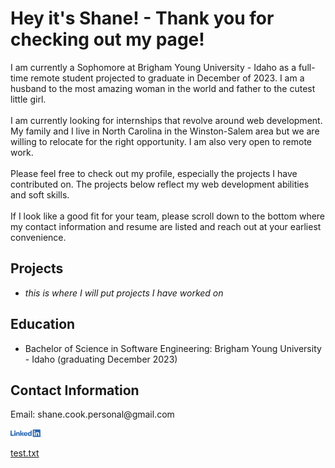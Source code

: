 <h1>Hey it's Shane! - Thank you for checking out my page!</h1>
<p>I am currently a Sophomore at Brigham Young University - Idaho as a full-time remote student projected to graduate in December of 2023. I am a husband to the most amazing woman in the world and father to the cutest little girl.<br><br>I am currently looking for internships that revolve around web development. My family and I live in North Carolina in the Winston-Salem area but we are willing to relocate for the right opportunity. I am also very open to remote work.<br><br>Please feel free to check out my profile, especially the projects I have contributed on. The projects below reflect my web development abilities and soft skills.<br><br>If I look like a good fit for your team, please scroll down to the bottom where my contact information and resume are listed and reach out at your earliest convenience.</P>
<h2>Projects</h2>
<ul>
    <li><em>this is where I will put projects I have worked on</em></li>
</ul>
<h2>Education</h2>
<ul>
    <li>Bachelor of Science in Software Engineering: Brigham Young University - Idaho (graduating December 2023)</li>
</ul>
<h2>Contact Information</h2>
<p>Email: shane.cook.personal@gmail.com</p>
<a href="https://www.linkedin.com/in/shaneccook/"><img src="LI-Logo.png" width="10%"></img></a>

[test.txt](test.txt)